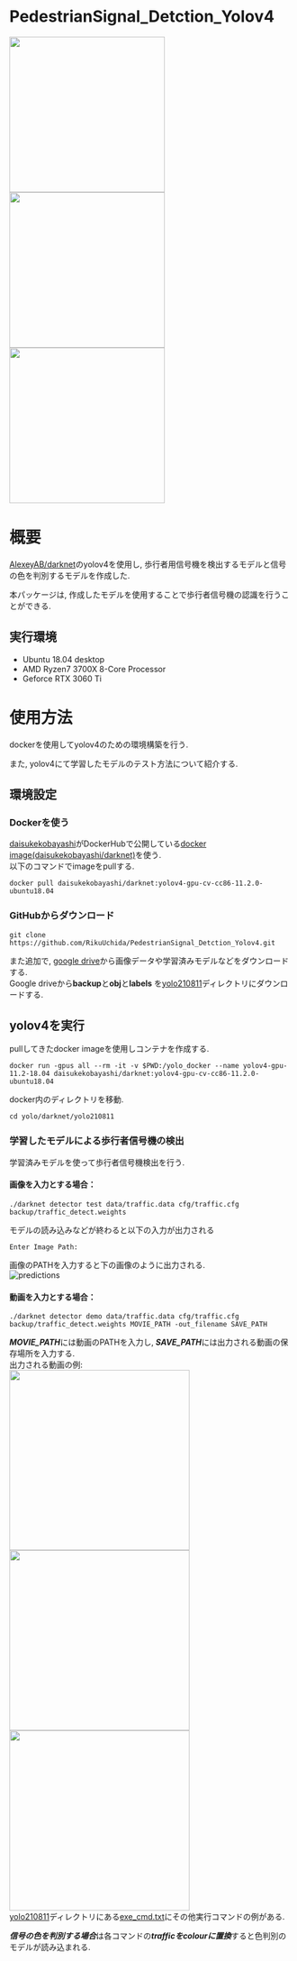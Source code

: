 # PedestrianSignal_Detction_Yolov4

<img src="https://user-images.githubusercontent.com/54020567/166098008-34c12776-6c8f-4c4a-bd73-c380e916c4e0.gif" width="276px"><img src="https://user-images.githubusercontent.com/54020567/166098026-5a9876cc-25b8-4b7a-9479-1a843b66e479.gif" width="276px"><img src="https://user-images.githubusercontent.com/54020567/166098040-cc93a607-8b2c-4a3c-acee-a7cbde612948.gif" width="276px">  

# 概要
[AlexeyAB/darknet][]のyolov4を使用し, 歩行者用信号機を検出するモデルと信号の色を判別するモデルを作成した. 

本パッケージは, 作成したモデルを使用することで歩行者信号機の認識を行うことができる. 

## 実行環境
* Ubuntu 18.04 desktop
* AMD Ryzen7 3700X 8-Core Processor
* Geforce RTX 3060 Ti

# 使用方法

dockerを使用してyolov4のための環境構築を行う. 

また, yolov4にて学習したモデルのテスト方法について紹介する.  

[AlexeyAB/darknet]: https://github.com/AlexeyAB/darknet "alexeyAB"

## 環境設定
### Dockerを使う
[daisukekobayashi](https://hub.docker.com/u/daisukekobayashi)がDockerHubで公開している[docker image(daisukekobayashi/darknet)][]を使う.  
以下のコマンドでimageをpullする. 
```
docker pull daisukekobayashi/darknet:yolov4-gpu-cv-cc86-11.2.0-ubuntu18.04
```
[docker image(daisukekobayashi/darknet)]: https://hub.docker.com/r/daisukekobayashi/darknet/ "docker"  

### GitHubからダウンロード
```
git clone https://github.com/RikuUchida/PedestrianSignal_Detction_Yolov4.git
```
また追加で, [google drive][]から画像データや学習済みモデルなどをダウンロードする.  
Google driveから**backup**と**obj**と**labels** を[yolo210811][]ディレクトリにダウンロードする.  

[google drive]: https://drive.google.com/drive/folders/1Ftsr-N1k9SR_-vhdVY7jeSRR7Ow1tybI?usp=sharing "drive" 
[yolo210811]: https://github.com/RikuUchida/PedestrianSignal_Detction_Yolov4/tree/main/yolo_210811 "cmdディレクトリ" 
## yolov4を実行
pullしてきたdocker imageを使用しコンテナを作成する.  
```
docker run -gpus all --rm -it -v $PWD:/yolo_docker --name yolov4-gpu-11.2-18.04 daisukekobayashi/darknet:yolov4-gpu-cv-cc86-11.2.0-ubuntu18.04  
```
docker内のディレクトリを移動.  
```
cd yolo/darknet/yolo210811  
```

### 学習したモデルによる歩行者信号機の検出
学習済みモデルを使って歩行者信号機検出を行う.  
#### 画像を入力とする場合：
```
./darknet detector test data/traffic.data cfg/traffic.cfg backup/traffic_detect.weights
```
モデルの読み込みなどが終わると以下の入力が出力される
```
Enter Image Path:
```
画像のPATHを入力すると下の画像のように出力される.  
![predictions](https://user-images.githubusercontent.com/54020567/166098516-37b1059d-dd9a-429f-a3a7-1b1eb4972d09.jpg)

#### 動画を入力とする場合：
```
./darknet detector demo data/traffic.data cfg/traffic.cfg backup/traffic_detect.weights MOVIE_PATH -out_filename SAVE_PATH
```
***MOVIE_PATH***には動画のPATHを入力し, ***SAVE_PATH***には出力される動画の保存場所を入力する.  
出力される動画の例:  
<img src="https://user-images.githubusercontent.com/54020567/166098008-34c12776-6c8f-4c4a-bd73-c380e916c4e0.gif" width="320px">
<img src="https://user-images.githubusercontent.com/54020567/166098026-5a9876cc-25b8-4b7a-9479-1a843b66e479.gif" width="320px">
<img src="https://user-images.githubusercontent.com/54020567/166098040-cc93a607-8b2c-4a3c-acee-a7cbde612948.gif" width="320px">  
[yolo210811][]ディレクトリにある[exe_cmd.txt][]にその他実行コマンドの例がある.  
  
***信号の色を判別する場合***は各コマンドの***trafficをcolourに置換***すると色判別のモデルが読み込まれる.  

[exe_cmd.txt]: https://github.com/RikuUchida/PedestrianSignal_Detction_Yolov4/blob/main/yolo_210811/exe-cmd.txt "cmd.txt" 
